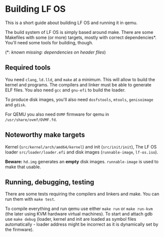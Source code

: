 # Building LF OS

This is a short guide about building LF OS and running it in qemu.

The build system of LF OS is simply based around make. There are some Makefiles with some (or more) targets,
mostly with correct dependencies\*. You'll need some tools for building, though.

(\*: *known missing: dependencies on header files*)


## Required tools

You need `clang`, `ld.lld`, and `make` at a minimum. This will allow to build the kernel and programs. The
compilers and linker must be able to generate ELF files. You also need `gcc` and `gnu-efi` to build the loader.

To produce disk images, you'll also need `dosfstools`, `mtools`, `genisoimage` and `gdisk`.

For QEMU you also need `OVMF` firmware for qemu in `/usr/share/ovmf/OVMF.fd`.


## Noteworthy make targets

Kernel (`src/kernel/arch/amd64/kernel`) and init (`src/init/init`), The LF OS loader `src/loader/loader.efi`
and disk images (`runnable-image`, `lf-os.iso`).

**Beware:** `hd.img` generates an **empty** disk images. `runnable-image` is used to make that usable.


## Running, debugging, testing

There are some tests requiring the compilers and linkers and make. You can run them with `make test`.

To compile everything and run qemu use either `make run` or `make run-kvm` (the later using KVM hardware
virtual machines). To start and attach gdb use `make debug` (loader, kernel and init are loaded as symbol files
automatically - loader address might be incorrect as it is dynamically set by the firmware).
